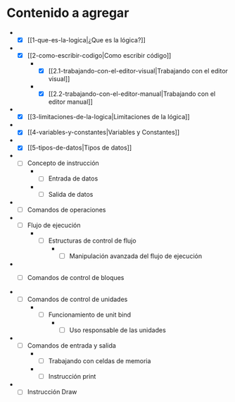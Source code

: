# Contenido a agregar 

- - [x] [[1-que-es-la-logica|¿Que es la lógica?]]
- - [x] [[2-como-escribir-codigo|Como escribir código]]
	- - [x] [[2.1-trabajando-con-el-editor-visual|Trabajando con el editor visual]]
	- - [x] [[2.2-trabajando-con-el-editor-manual|Trabajando con el editor manual]]
- - [x] [[3-limitaciones-de-la-logica|Limitaciones de la lógica]]
- - [x] [[4-variables-y-constantes|Variables y Constantes]]
- - [x] [[5-tipos-de-datos|Tipos de datos]]

- - [ ] Concepto de instrucción
	- - [ ] Entrada de datos
	- - [ ] Salida de datos

- - [ ] Comandos de operaciones

- - [ ] Flujo de ejecución
	- - [ ] Estructuras de control de flujo
		- - [ ] Manipulación avanzada del flujo de ejecución

- - [ ] Comandos de control de bloques


- - [ ] Comandos de control de unidades
	- - [ ] Funcionamiento de unit bind
		- - [ ] Uso responsable de las unidades

- - [ ] Comandos de entrada y salida
	- - [ ] Trabajando con celdas de memoria
	- - [ ] Instrucción print
	
- - [ ] Instrucción Draw